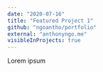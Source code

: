 ```yaml
---
date: "2020-07-16"
title: "Featured Project 1"
github: "ngoantho/portfolio"
external: "anthonyngo.me"
visibleInProjects: true
---
```


Lorem ipsum
